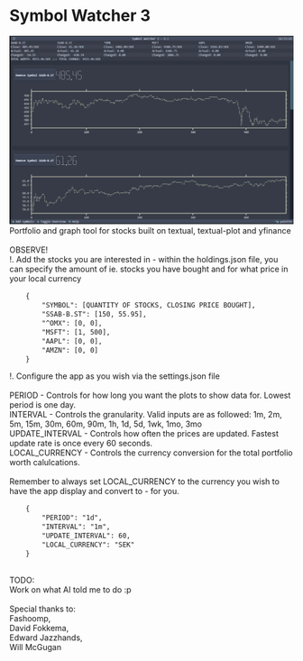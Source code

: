 # Symbol Watcher 3
![Screenshot](https://github.com/Vetulus-De-Suecicus/Symbol-Watcher-3/blob/main/Images/Screenshot.png?raw=true)
Portfolio and graph tool for stocks built on textual, textual-plot and yfinance<br/>
<br/>
OBSERVE!<br/>
!. Add the stocks you are interested in - within the holdings.json file, you can specify the amount of ie. stocks you have bought and for what price in your local currency <br/>
```
    {
        "SYMBOL": [QUANTITY OF STOCKS, CLOSING PRICE BOUGHT],
        "SSAB-B.ST": [150, 55.95],
        "^OMX": [0, 0],
        "MSFT": [1, 500],
        "AAPL": [0, 0],
        "AMZN": [0, 0]
    }
```
!. Configure the app as you wish via the settings.json file<br/>
<br/>
PERIOD - Controls for how long you want the plots to show data for. Lowest period is one day.<br/>
INTERVAL - Controls the granularity. Valid inputs are as followed: 1m, 2m, 5m, 15m, 30m, 60m, 90m, 1h, 1d, 5d, 1wk, 1mo, 3mo<br/>
UPDATE_INTERVAL - Controls how often the prices are updated. Fastest update rate is once every 60 seconds.<br/>
LOCAL_CURRENCY - Controls the currency conversion for the total portfolio worth calulcations.<br/>
<br/>
Remember to always set LOCAL_CURRENCY to the currency you wish to have the app display and convert to - for you.<br/>
```
    {
        "PERIOD": "1d",
        "INTERVAL": "1m",
        "UPDATE_INTERVAL": 60,
        "LOCAL_CURRENCY": "SEK"
    }
```

<br/>
TODO:<br/>
Work on what AI told me to do :p<br/>
<br/>
Special thanks to:<br/>
Fashoomp, <br/>
David Fokkema, <br/>
Edward Jazzhands, <br/>
Will McGugan<br/>
<br/>
<br/>
